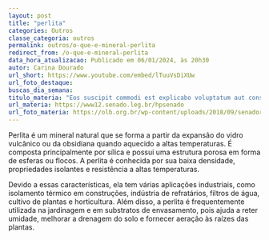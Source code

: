 ```yaml
---
layout: post
title: "perlita"
categories: Outros
classe_categoria: outros
permalink: outros/o-que-e-mineral-perlita
redirect_from: /o-que-e-mineral-perlita
data_hora_atualizacao: Publicado em 06/01/2024, às 20h30
autor: Carina Dourado
url_short: https://www.youtube.com/embed/lTuuVsDiXUw
url_foto_destaque: 
buscas_dia_semana: 
titulo_materia: "Eos suscipit commodi est explicabo voluptatum aut consequatur"
url_materia: https://www12.senado.leg.br/hpsenado
url_foto_materia: https://olb.org.br/wp-content/uploads/2018/09/senador.jpg
---
```

Perlita é um mineral natural que se forma a partir da expansão do vidro vulcânico ou da obsidiana quando aquecido a altas temperaturas. É composta principalmente por sílica e possui uma estrutura porosa em forma de esferas ou flocos. A perlita é conhecida por sua baixa densidade, propriedades isolantes e resistência a altas temperaturas. 

Devido a essas características, ela tem várias aplicações industriais, como isolamento térmico em construções, indústria de refratários, filtros de água, cultivo de plantas e horticultura. Além disso, a perlita é frequentemente utilizada na jardinagem e em substratos de envasamento, pois ajuda a reter umidade, melhorar a drenagem do solo e fornecer aeração às raízes das plantas.

